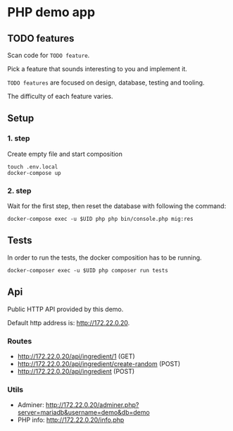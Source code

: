 # PHP demo app

## TODO features

Scan code for `TODO feature`.

Pick a feature that sounds interesting to you and implement it.

`TODO features` are focused on design, database, testing and tooling.

The difficulty of each feature varies.

## Setup

### 1. step

Create empty file and start composition

```shell
touch .env.local
docker-compose up
```

### 2. step

Wait for the first step, then reset the database with following the command:

```shell
docker-compose exec -u $UID php php bin/console.php mig:res
```

## Tests

In order to run the tests, the docker composition has to be running.

```shell
docker-composer exec -u $UID php composer run tests
```

## Api

Public HTTP API provided by this demo.

Default http address is: http://172.22.0.20.

### Routes

- http://172.22.0.20/api/ingredient/1 (GET)
- http://172.22.0.20/api/ingredient/create-random (POST)
- http://172.22.0.20/api/ingredient (POST)

### Utils

- Adminer: http://172.22.0.20/adminer.php?server=mariadb&username=demo&db=demo
- PHP info: http://172.22.0.20/info.php
